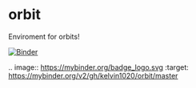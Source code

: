 # orbit
Enviroment for orbits!

[![Binder](https://mybinder.org/badge_logo.svg)](https://mybinder.org/v2/gh/kelvin1020/orbit/master)

.. image:: https://mybinder.org/badge_logo.svg
 :target: https://mybinder.org/v2/gh/kelvin1020/orbit/master
